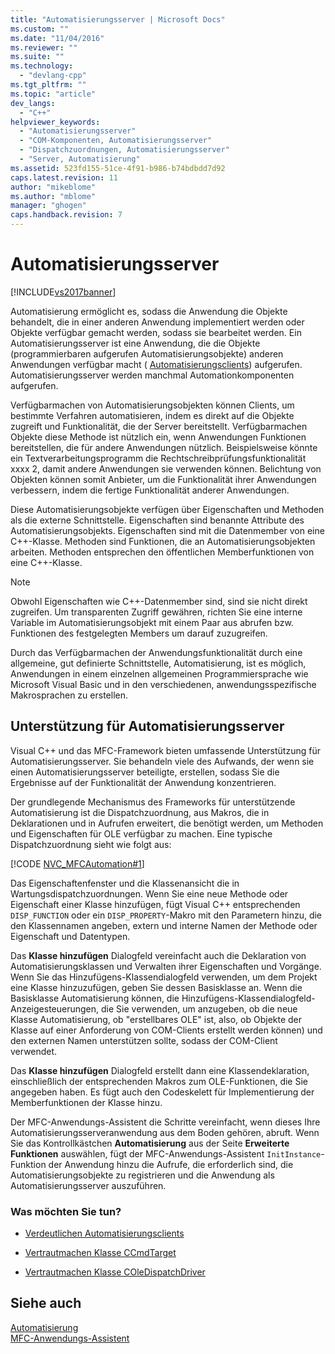 ```yaml
---
title: "Automatisierungsserver | Microsoft Docs"
ms.custom: ""
ms.date: "11/04/2016"
ms.reviewer: ""
ms.suite: ""
ms.technology: 
  - "devlang-cpp"
ms.tgt_pltfrm: ""
ms.topic: "article"
dev_langs: 
  - "C++"
helpviewer_keywords: 
  - "Automatisierungsserver"
  - "COM-Komponenten, Automatisierungsserver"
  - "Dispatchzuordnungen, Automatisierungsserver"
  - "Server, Automatisierung"
ms.assetid: 523fd155-51ce-4f91-b986-b74bdbdd7d92
caps.latest.revision: 11
author: "mikeblome"
ms.author: "mblome"
manager: "ghogen"
caps.handback.revision: 7
---
```

# Automatisierungsserver
[!INCLUDE[vs2017banner](../assembler/inline/includes/vs2017banner.md)]

Automatisierung ermöglicht es, sodass die Anwendung die Objekte behandelt, die in einer anderen Anwendung implementiert werden oder Objekte verfügbar gemacht werden, sodass sie bearbeitet werden.  Ein Automatisierungsserver ist eine Anwendung, die die Objekte \(programmierbaren aufgerufen Automatisierungsobjekte\) anderen Anwendungen verfügbar macht \( [Automatisierungsclients](../mfc/automation-clients.md)\) aufgerufen.  Automatisierungsserver werden manchmal Automationkomponenten aufgerufen.  
  
 Verfügbarmachen von Automatisierungsobjekten können Clients, um bestimmte Verfahren automatisieren, indem es direkt auf die Objekte zugreift und Funktionalität, die der Server bereitstellt.  Verfügbarmachen Objekte diese Methode ist nützlich ein, wenn Anwendungen Funktionen bereitstellen, die für andere Anwendungen nützlich.  Beispielsweise könnte ein Textverarbeitungsprogramm die Rechtschreibprüfungsfunktionalität xxxx 2, damit andere Anwendungen sie verwenden können.  Belichtung von Objekten können somit Anbieter, um die Funktionalität ihrer Anwendungen verbessern, indem die fertige Funktionalität anderer Anwendungen.  
  
 Diese Automatisierungsobjekte verfügen über Eigenschaften und Methoden als die externe Schnittstelle.  Eigenschaften sind benannte Attribute des Automatisierungsobjekts.  Eigenschaften sind mit die Datenmember von eine C\+\+\-Klasse.  Methoden sind Funktionen, die an Automatisierungsobjekten arbeiten.  Methoden entsprechen den öffentlichen Memberfunktionen von eine C\+\+\-Klasse.  
  
> [!NOTE]
>  Obwohl Eigenschaften wie C\+\+\-Datenmember sind, sind sie nicht direkt zugreifen.  Um transparenten Zugriff gewähren, richten Sie eine interne Variable im Automatisierungsobjekt mit einem Paar aus abrufen bzw. Funktionen des festgelegten Members um darauf zuzugreifen.  
  
 Durch das Verfügbarmachen der Anwendungsfunktionalität durch eine allgemeine, gut definierte Schnittstelle, Automatisierung, ist es möglich, Anwendungen in einem einzelnen allgemeinen Programmiersprache wie Microsoft Visual Basic und in den verschiedenen, anwendungsspezifische Makrosprachen zu erstellen.  
  
##  <a name="_core_support_for_automation_servers"></a> Unterstützung für Automatisierungsserver  
 Visual C\+\+ und das MFC\-Framework bieten umfassende Unterstützung für Automatisierungsserver.  Sie behandeln viele des Aufwands, der wenn sie einen Automatisierungsserver beteiligte, erstellen, sodass Sie die Ergebnisse auf der Funktionalität der Anwendung konzentrieren.  
  
 Der grundlegende Mechanismus des Frameworks für unterstützende Automatisierung ist die Dispatchzuordnung, aus Makros, die in Deklarationen und in Aufrufen erweitert, die benötigt werden, um Methoden und Eigenschaften für OLE verfügbar zu machen.  Eine typische Dispatchzuordnung sieht wie folgt aus:  
  
 [!CODE [NVC_MFCAutomation#1](../CodeSnippet/VS_Snippets_Cpp/NVC_MFCAutomation#1)]  
  
 Das Eigenschaftenfenster und die Klassenansicht die in Wartungsdispatchzuordnungen.  Wenn Sie eine neue Methode oder Eigenschaft einer Klasse hinzufügen, fügt Visual C\+\+ entsprechenden `DISP_FUNCTION` oder ein `DISP_PROPERTY`\-Makro mit den Parametern hinzu, die den Klassennamen angeben, extern und interne Namen der Methode oder Eigenschaft und Datentypen.  
  
 Das **Klasse hinzufügen** Dialogfeld vereinfacht auch die Deklaration von Automatisierungsklassen und Verwalten ihrer Eigenschaften und Vorgänge.  Wenn Sie das Hinzufügens\-Klassendialogfeld verwenden, um dem Projekt eine Klasse hinzuzufügen, geben Sie dessen Basisklasse an.  Wenn die Basisklasse Automatisierung können, die Hinzufügens\-Klassendialogfeld\-Anzeigesteuerungen, die Sie verwenden, um anzugeben, ob die neue Klasse Automatisierung, ob "erstellbares OLE" ist, also, ob Objekte der Klasse auf einer Anforderung von COM\-Clients erstellt werden können\) und den externen Namen unterstützen sollte, sodass der COM\-Client verwendet.  
  
 Das **Klasse hinzufügen** Dialogfeld erstellt dann eine Klassendeklaration, einschließlich der entsprechenden Makros zum OLE\-Funktionen, die Sie angegeben haben.  Es fügt auch den Codeskelett für Implementierung der Memberfunktionen der Klasse hinzu.  
  
 Der MFC\-Anwendungs\-Assistent die Schritte vereinfacht, wenn dieses Ihre Automatisierungsserveranwendung aus dem Boden gehören, abruft.  Wenn Sie das Kontrollkästchen **Automatisierung** aus der Seite **Erweiterte Funktionen** auswählen, fügt der MFC\-Anwendungs\-Assistent `InitInstance`\-Funktion der Anwendung hinzu die Aufrufe, die erforderlich sind, die Automatisierungsobjekte zu registrieren und die Anwendung als Automatisierungsserver auszuführen.  
  
### Was möchten Sie tun?  
  
-   [Verdeutlichen Automatisierungsclients](../mfc/automation-clients.md)  
  
-   [Vertrautmachen Klasse CCmdTarget](../mfc/reference/ccmdtarget-class.md)  
  
-   [Vertrautmachen Klasse COleDispatchDriver](../mfc/reference/coledispatchdriver-class.md)  
  
## Siehe auch  
 [Automatisierung](../mfc/automation.md)   
 [MFC\-Anwendungs\-Assistent](../mfc/reference/mfc-application-wizard.md)